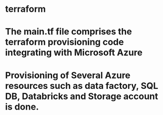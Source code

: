 # terraform

# The main.tf file comprises the terraform provisioning code integrating with Microsoft Azure

# Provisioning of Several Azure resources such as data factory, SQL DB, Databricks and Storage account is done. 
